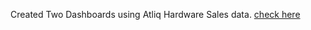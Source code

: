 Created Two Dashboards using Atliq Hardware Sales data.
[check here](https://public.tableau.com/profile/ranga.nadh#!/vizhome/new_16095169623670/MarketWiseProfit?publish=yes)
